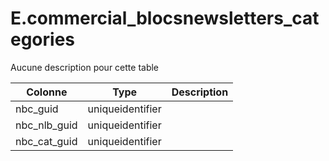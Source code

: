 # E.commercial_blocsnewsletters_categories

Aucune description pour cette table

Colonne|Type|Description
---|---|---
nbc_guid|uniqueidentifier|
nbc_nlb_guid|uniqueidentifier|
nbc_cat_guid|uniqueidentifier|

